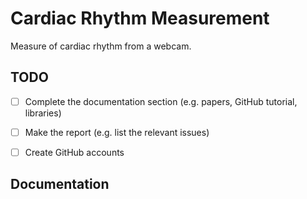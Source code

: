 # Cardiac Rhythm Measurement
Measure of cardiac rhythm from a webcam.


## TODO
- [ ] Complete the documentation section (e.g. papers, GitHub tutorial, libraries)
- [ ] Make the report (e.g. list the relevant issues)
- [ ] Create GitHub accounts


## Documentation
